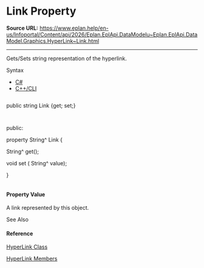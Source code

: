 # Link Property

**Source URL:** https://www.eplan.help/en-us/Infoportal/Content/api/2026/Eplan.EplApi.DataModelu~Eplan.EplApi.DataModel.Graphics.HyperLink~Link.html

---

Gets/Sets string representation of the hyperlink.

Syntax

- [C#](#i-syntax-CS)
- [C++/CLI](#i-syntax-CPP2005)

```
```
public string Link {get; set;}
```
```

```
```
public:
property String^ Link {
   String^ get();
   void set (    String^ value);
}
```
```

#### Property Value

A link represented by this object.



See Also

#### Reference

[HyperLink Class](Eplan.EplApi.DataModelu~Eplan.EplApi.DataModel.Graphics.HyperLink.html)
  
[HyperLink Members](Eplan.EplApi.DataModelu~Eplan.EplApi.DataModel.Graphics.HyperLink_members.html)